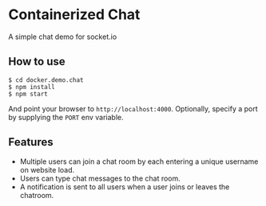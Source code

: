 
# Containerized Chat

A simple chat demo for socket.io

## How to use

```
$ cd docker.demo.chat
$ npm install
$ npm start
```

And point your browser to `http://localhost:4000`. Optionally, specify
a port by supplying the `PORT` env variable.

## Features

- Multiple users can join a chat room by each entering a unique username
on website load.
- Users can type chat messages to the chat room.
- A notification is sent to all users when a user joins or leaves
the chatroom.
